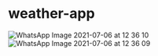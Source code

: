 # weather-app

![WhatsApp Image 2021-07-06 at 12 36 10](https://user-images.githubusercontent.com/69441310/124542916-e2e2cc00-de56-11eb-8b65-1866a99acf73.jpeg)
![WhatsApp Image 2021-07-06 at 12 36 09](https://user-images.githubusercontent.com/69441310/124542934-ec6c3400-de56-11eb-94fc-2ec75244e87a.jpeg)
